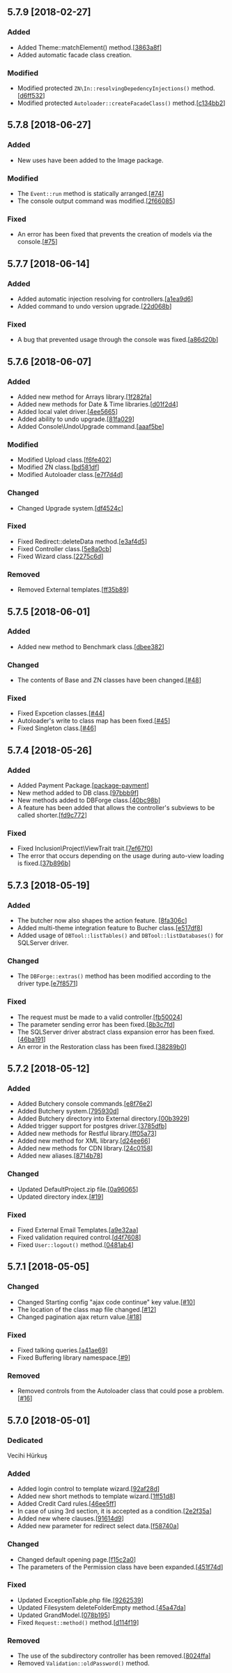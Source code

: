 ## 5.7.9 [2018-02-27]

### Added
* Added Theme::matchElement() method.[[3863a8f](https://github.com/znframework/fullpack-edition/commit/3863a8f32c7236d83a6ed57b8bc20a0be466b345)]
* Added automatic facade class creation.

### Modified
* Modified protected <code>ZN\In::resolvingDepedencyInjections()</code> method.[[d6ff532](https://github.com/znframework/fullpack-edition/commit/d6ff532e1c5ac093a74678995af731cb76e3e860)]
* Modified protected <code>Autoloader::createFacadeClass()</code> method.[[c134bb2](https://github.com/znframework/fullpack-edition/commit/c134bb2a31914473dc3a0f00529edebce5821d14)]

## 5.7.8 [2018-06-27]

### Added
* New uses have been added to the Image package.

### Modified
* The <code>Event::run</code> method is statically arranged.[[#74](https://github.com/znframework/fullpack-edition/commit/e85596b774926d984a5bdb4c0d8d32f607443bb5)]
* The console output command was modified.[[2f66085](https://github.com/znframework/fullpack-edition/commit/2f660852a0034bfb327bcb127bba0bddfe592f5b)]

### Fixed
* An error has been fixed that prevents the creation of models via the console.[[#75](https://github.com/znframework/fullpack-edition/commit/b5bd6dddcd61ba25d774b03b5be9b1cead98fc0d)]

## 5.7.7 [2018-06-14]

### Added
* Added automatic injection resolving for controllers.[[a1ea9d6](https://github.com/znframework/fullpack-edition/commit/11e0b4919154c81d41a01bd766737a49447f0338#diff-a1ea9d62f54df9d85c38b18e35cfa4f7)]
* Added command to undo version upgrade.[[22d068b](https://github.com/znframework/fullpack-edition/commit/22d068b1b3d72364188eba7ab8dd7235aaf5f6d4)]

### Fixed
* A bug that prevented usage through the console was fixed.[[a86d20b](https://github.com/znframework/fullpack-edition/commit/a86d20b26daeb0bfa75d7e7fb350b838fbf0136b)]

## 5.7.6 [2018-06-07]

### Added
* Added new method for Arrays library.[[1f282fa](https://github.com/znframework/fullpack-edition/commit/d08edc12d1bc1994b31dd50e14c3cad78d0a7dd4#diff-1f282fa8e8fc62801de171c3298f9fd8)]
* Added new methods for Date & Time libraries.[[d01f2d4](https://github.com/znframework/fullpack-edition/commit/d01f2d44e5dfc32ca56753cf094d4f1aed91a14f)]
* Added local valet driver.[[4ee5665](https://github.com/znframework/fullpack-edition/commit/4ee56654c09a75e48127965b1ca38cbdd09a3ea5)]
* Added ability to undo upgrade.[[81fa029](https://github.com/znframework/fullpack-edition/commit/81fa029aa441023e6f9f060f0928d8a466a11c91)]
* Added Console\UndoUpgrade command.[[aaaf5be](https://github.com/znframework/fullpack-edition/commit/81fa029aa441023e6f9f060f0928d8a466a11c91#diff-aaaf5bef5a8dea4ec5e9cc50d200b65e)]

### Modified
* Modified Upload class.[[f6fe402](https://github.com/znframework/fullpack-edition/commit/f6fe402dbae30ff9f7b986ff1c98228bf9b94601)]
* Modified ZN class.[[bd581df](https://github.com/znframework/fullpack-edition/commit/bd581dfc1a5b144042b24ddf1ed0c7b7e18a7b4b)]
* Modified Autoloader class.[[e7f7d4d](https://github.com/znframework/fullpack-edition/commit/e7f7d4d5edb732f24748cd69863ce3b4e0fe756c)]

### Changed
* Changed Upgrade system.[[df4524c](https://github.com/znframework/fullpack-edition/commit/df4524ccee03a3c90bdba3d33507ace2067a4256)]

### Fixed
* Fixed Redirect::deleteData method.[[e3af4d5](https://github.com/znframework/fullpack-edition/commit/e3af4d5c19603878ca5d4bc750ee3c448ac02290)]
* Fixed Controller class.[[5e8a0cb](https://github.com/znframework/fullpack-edition/commit/5e8a0cbbebf59295d0b23c2f4205aad147f38a99)]
* Fixed Wizard class.[[2275c6d](https://github.com/znframework/fullpack-edition/commit/d4d3bb32901ef3c36c4b8cfc6830ccc505e30881#diff-2275c6decbdb84224b7829f00be5a60c)]

### Removed
* Removed External templates.[[ff35b89](https://github.com/znframework/fullpack-edition/commit/ff35b89a22007cf7df2bf43594d3c5ce19418039)]

## 5.7.5 [2018-06-01]

### Added
* Added new method to Benchmark class.[[dbee382](https://github.com/znframework/fullpack-edition/commit/dbee382958d81a70799d52c21141616b42637ddf)]

### Changed
* The contents of Base and ZN classes have been changed.[[#48](https://github.com/znframework/fullpack-edition/commit/b4d09b3a2b9557216d23bb63d9b54d087a2973fe)]

### Fixed
* Fixed Expcetion classes.[[#44](https://github.com/znframework/fullpack-edition/commit/9ef46794d2d365baa71ba3122613a091dc20852b)]
* Autoloader's write to class map has been fixed.[[#45](https://github.com/znframework/fullpack-edition/commit/cfe2f4288fbd3fb5e6088f5ea8044e1da2751b92)]
* Fixed Singleton class.[[#46](https://github.com/znframework/fullpack-edition/commit/fdac067dc6f4352ad888fe7b538d2489ec6e4bc5)]

## 5.7.4 [2018-05-26]

### Added 
* Added Payment Package.[[package-payment](https://github.com/znframework/package-payment)]
* New method added to DB class.[[97bbb9f](https://github.com/znframework/fullpack-edition/commit/51c44d547de63d4d737edf9d16ce4e00847687e2#diff-97bbb9f7fd3e79242c6f906216e67b7f)]
* New methods added to DBForge class.[[40bc98b](https://github.com/znframework/fullpack-edition/commit/51c44d547de63d4d737edf9d16ce4e00847687e2#diff-40bc98ba319d703e82a198e0ca13d732)]
* A feature has been added that allows the controller's subviews to be called shorter.[[fd9c772](https://github.com/znframework/fullpack-edition/commit/51c44d547de63d4d737edf9d16ce4e00847687e2#diff-fd9c7728c03004a3a36bcaa77ce9686a)]

### Fixed
* Fixed Inclusion\Project\ViewTrait trait.[[7ef67f0](https://github.com/znframework/fullpack-edition/commit/51c44d547de63d4d737edf9d16ce4e00847687e2#diff-7ef67f06054d73e433a50d8cdbfd4c17)]
* The error that occurs depending on the usage during auto-view loading is fixed.[[37b896b](https://github.com/znframework/fullpack-edition/commit/51c44d547de63d4d737edf9d16ce4e00847687e2#diff-37b896b104a8b83c09d37f57eca88858)]

## 5.7.3 [2018-05-19]

### Added
* The butcher now also shapes the action feature. [[8fa306c](https://github.com/znframework/fullpack-edition/commit/8fa306cb15e5ed5444bc6e8566946493925d7006)]
* Added multi-theme integration feature to Bucher class.[[e517df8](https://github.com/znframework/fullpack-edition/commit/e517df8c73a8d555fcf3242f882c81a3c84d7082)]
* Added usage of <code>DBTool::listTables()</code> and <code>DBTool::listDatabases()</code> for SQLServer driver.

### Changed
* The <code>DBForge::extras()</code> method has been modified according to the driver type.[[e7f8571](https://github.com/znframework/fullpack-edition/commit/e7f8571da970171273c4ffd99d0b9af56f375def)]

### Fixed
* The request must be made to a valid controller.[[fb50024](https://github.com/znframework/fullpack-edition/commit/fb5002422cab29048cb969c93fbcd8ee40ff08ad)]
* The parameter sending error has been fixed.[[8b3c7fd](https://github.com/znframework/fullpack-edition/commit/8b3c7fd52b2d663b4cb28d1a140f50940e657225#diff-7ba93bada7f16511bd3d5ef8520b7d3b)]
* The SQLServer driver abstract class expansion error has been fixed.[[46ba191](https://github.com/znframework/fullpack-edition/commit/46ba19151c5673a6cfd0aabf345e9349cc13fdac)]
* An error in the Restoration class has been fixed.[[38289b0](https://github.com/znframework/fullpack-edition/commit/38289b0dfb4005edac05c35361f24bbe271014e5)]

## 5.7.2 [2018-05-12]

### Added
* Added Butchery console commands.[[e8f76e2](https://github.com/znframework/fullpack-edition/commit/e8f76e255dfd98f3f00c0468e4c76eca05a6290f)]
* Added Butchery system.[[795930d](https://github.com/znframework/fullpack-edition/commit/795930df60c24c4469da9695e48ad36807407424)]
* Added Butchery directory into External directory.[[00b3929](https://github.com/znframework/fullpack-edition/commit/00b3929c2a14537e2744f77e5d5f5f600aad568d)]
* Added trigger support for postgres driver.[[3785dfb](https://github.com/znframework/fullpack-edition/commit/3785dfb7524872bee6ec1e3313c4335c83ed4b38)]
* Added new methods for Restful library.[[ff05a73](https://github.com/znframework/fullpack-edition/commit/ff05a738aa965a4f886c50fd1399b89bf4abe5a5)]
* Added new method for XML library.[[d24ee66](https://github.com/znframework/fullpack-edition/commit/d24ee664aa31520e2d92173dda35f46598a1c077)]
* Added new methods for CDN library.[[24c0158](https://github.com/znframework/fullpack-edition/commit/24c0158b660cb68028c20abc916c1bd759b355a2)]
* Added new aliases.[[8714b78](https://github.com/znframework/fullpack-edition/commit/8714b78a0132dc77af9528af2182a71e35923746)]

### Changed
* Updated DefaultProject.zip file.[[0a96065](https://github.com/znframework/fullpack-edition/commit/0a9606551b7cfb45030801cf01a07b83674e871f)]
* Updated directory index.[[#19](https://github.com/znframework/fullpack-edition/commit/0084dcab376bd9f0c6adc1b8d7e78c8b308ac5df)]

### Fixed
* Fixed External Email Templates.[[a9e32aa](https://github.com/znframework/fullpack-edition/commit/a9e32aae832595307108ee2bac0f705725442cfb)]
* Fixed validation required control.[[d4f7608](https://github.com/znframework/fullpack-edition/commit/d4f760814c3091d9eb135481d42ae801f3f9479e)]
* Fixed <code>User::logout()</code> method.[[0481ab4](https://github.com/znframework/fullpack-edition/commit/0481ab4a996d01b86863b645e0d9b901615d774b)]

## 5.7.1 [2018-05-05]

### Changed
* Changed Starting config "ajax code continue" key value.[[#10](https://github.com/znframework/fullpack-edition/commit/34bdad8faa18b9eee5ade61ccf9146a2cee7fa91)]
* The location of the class map file changed.[[#12](https://github.com/znframework/fullpack-edition/commit/e5848150ac80199e1a85b60ceca27e3e9428b539)]
* Changed pagination ajax return value.[[#18](https://github.com/znframework/fullpack-edition/commit/63435b98c524553a5bd1d3cea66560c3b42901bc)]

### Fixed
* Fixed talking queries.[[a41ae69](https://github.com/znframework/fullpack-edition/commit/a41ae690b6f1d56a324fb1bf80753f89d27f921f)]
* Fixed Buffering library namespace.[[#9](https://github.com/znframework/fullpack-edition/commit/ba6b5e4f4966ba20f539a82e39b47b1d7ecb0d06)]

### Removed
* Removed controls from the Autoloader class that could pose a problem.[[#16](https://github.com/znframework/fullpack-edition/commit/eb1690433a61f2881e99e8d4bb794cfc07aa965d)]

## 5.7.0 [2018-05-01]

### Dedicated
Vecihi Hürkuş

### Added
* Added login control to template wizard.[[92af28d](https://github.com/znframework/package-zerocore/commit/92af28d00af39d3d5d04821d9affb9ec9193ec4d)]
* Added new short methods to template wizard.[[1ff51d8](https://github.com/znframework/package-zerocore/commit/1ff51d852d07e9f36cc31912599432401ef298c1)]
* Added Credit Card rules.[[46ee5ff](https://github.com/znframework/package-validation/commit/46ee5ff6a124ddc30e54c255d1960101fd38c7e0)]
* In case of using 3rd section, it is accepted as a condition.[[2e2f35a](https://github.com/znframework/package-database/commit/2e2f35ae529ebb6eb2e60383e5dc33aa634d2751)]
* Added new where clauses.[[91614d9](https://github.com/znframework/package-database/commit/91614d9ae12090cbb5a2b5a33197d60a747103cc)]
* Added new parameter for redirect select data.[[f58740a](https://github.com/znframework/package-response/commit/f58740a937871a5b1b6d989d72b067bda69a762a)]

### Changed
* Changed default opening page.[[f15c2a0](https://github.com/znframework/znframework/commit/f15c2a0f52e92baa18231c4ee02bdef1f34ebd03)]
* The parameters of the Permission class have been expanded.[[451f74d](https://github.com/znframework/package-authorization/commit/451f74db3a52b86e223ff4c42029e2e01366e441)]

### Fixed
* Updated ExceptionTable.php file.[[9262539](https://github.com/znframework/znframework/commit/92625398f7abfff019bb5099819b9e42d27ac57f)]
* Updated Filesystem deleteFolderEmpty method.[[45a47da](https://github.com/znframework/package-zerocore/commit/45a47da4b1143435fcc0c4bb1dc184cc765002be)]
* Updated GrandModel.[[078b195](https://github.com/znframework/package-database/commit/078b195f5d15d8aa2a97d2f703ab21aac910e231)]
* Fixed <code>Request::method()</code> method.[[d114f19](https://github.com/znframework/package-request/commit/d114f193506be16ec0f75efa96bcb2d16f00bb19)]

### Removed
* The use of the subdirectory controller has been removed.[[8024ffa](https://github.com/znframework/package-zerocore/commit/8024ffa252d83a3012eff2b02faea0174e8070dd)]
* Removed <code>Validation::oldPassword()</code> method.